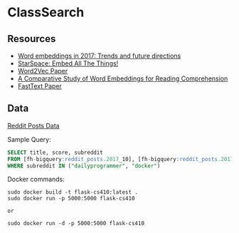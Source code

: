 # ClassSearch
## Resources
* [Word embeddings in 2017: Trends and future directions](http://ruder.io/word-embeddings-2017/index.html)
* [StarSpace: Embed All The Things!](https://research.fb.com/publications/starspace-embed-all-the-things/)
* [Word2Vec Paper](https://arxiv.org/pdf/1301.3781.pdf)
* [A Comparative Study of Word Embeddings for Reading Comprehension](https://arxiv.org/pdf/1703.00993.pdf)
* [FastText Paper](https://arxiv.org/pdf/1607.01759.pdf)

## Data
[Reddit Posts Data](https://bigquery.cloud.google.com/dataset/fh-bigquery:reddit_posts?pli=1)

Sample Query:
```sql
SELECT title, score, subreddit
FROM [fh-bigquery:reddit_posts.2017_10], [fh-bigquery:reddit_posts.2017_09]
WHERE subreddit IN ("dailyprogrammer", "docker")
```
Docker commands:
```linux
sudo docker build -t flask-cs410:latest . 
sudo docker run -p 5000:5000 flask-cs410

or 

sudo docker run -d -p 5000:5000 flask-cs410
```
